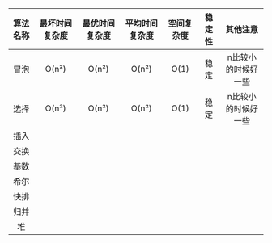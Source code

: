 |算法名称|最坏时间复杂度|最优时间复杂度|平均时间复杂度|空间复杂度|稳定性|其他注意|
| :----: | :----: | :----: | :----: | :----: | :----: | :----:|
|冒泡|O(n²)|O(n²)|O(n²)| O(1)|稳定|n比较小的时候好一些|
|选择|O(n²)|O(n²)|O(n²)|O(1)|稳定|n比较小的时候好一些|
|插入|
|交换|
|基数|
|希尔|
|快排|
|归并|
|堆|